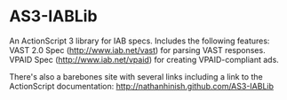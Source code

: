 AS3-IABLib
==========

An ActionScript 3 library for IAB specs. Includes the following features: VAST 2.0 Spec (http://www.iab.net/vast) for parsing VAST responses. VPAID Spec (http://www.iab.net/vpaid) for creating VPAID-compliant ads.

There's also a barebones site with several links including a link to the ActionScript documentation: http://nathanhinish.github.com/AS3-IABLib